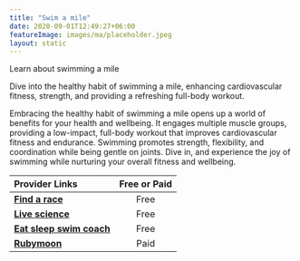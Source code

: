 ```yaml
---
title: "Swim a mile"
date: 2020-09-01T12:49:27+06:00
featureImage: images/ma/placeholder.jpeg
layout: static
---
```


Learn about swimming a mile

Dive into the healthy habit of swimming a mile, enhancing cardiovascular fitness, strength, and providing a refreshing full-body workout.

Embracing the healthy habit of swimming a mile opens up a world of benefits for your health and wellbeing. It engages multiple muscle groups, providing a low-impact, full-body workout that improves cardiovascular fitness and endurance. Swimming promotes strength, flexibility, and coordination while being gentle on joints. Dive in, and experience the joy of swimming while nurturing your overall fitness and wellbeing.

| Provider Links      | Free or Paid  |  
| :-----------          | :--------------:      |  
| [**Find a race**](https://findarace.com/open-water-swimming) | Free  | 
| [**Live science**](https://www.livescience.com/48336-swimming-best-exercise-older-adults.html) | Free  | 
| [**Eat sleep swim coach**](https://www.eatsleepswimcoach.com/benefits-of-swimming/) | Free  | 
| [**Rubymoon**](https://www.awin1.com/cread.php?awinmid=16727&awinaffid=1198638&ued=https%3A%2F%2Frubymoon.org.uk%2F) | Paid | 
  

<br/><br/>






